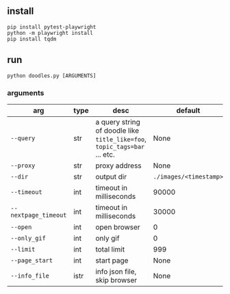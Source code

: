 ## install

```
pip install pytest-playwright
python -m playwright install
pip install tqdm
```

## run

```
python doodles.py [ARGUMENTS]
```

### arguments

arg|type|desc|default|required
---|---|---|---|---
`--query`|str|a query string of doodle like `title_like=foo`, `topic_tags=bar` ... etc. |None|√
`--proxy`|str|proxy address|None|×
`--dir`|str|output dir|`./images/<timestamp>`|×
`--timeout`|int|timeout in milliseconds|90000|×
`--nextpage_timeout`|int|timeout in milliseconds|30000|×
`--open`|int|open browser|0|×
`--only_gif`|int|only gif|0|×
`--limit`|int|total limit|999|×
`--page_start`|int|start page|None|×
`--info_file`|istr|info json file, skip browser|None|×
